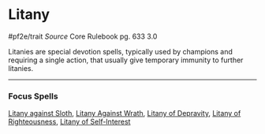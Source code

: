 # Litany
#pf2e/trait 
*Source* Core Rulebook pg. 633 3.0

Litanies are special devotion spells, typically used by champions and requiring a single action, that usually give temporary immunity to further litanies.

---

### Focus Spells
[Litany against Sloth](Litany%20against%20Sloth.md), [Litany Against Wrath](Litany%20Against%20Wrath.md), [Litany of Depravity](Litany%20of%20Depravity.md), [Litany of Righteousness](Litany%20of%20Righteousness.md), [Litany of Self-Interest](Litany%20of%20Self-Interest.md)